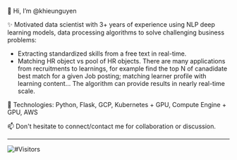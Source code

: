 👋 Hi, I’m @khieunguyen


✨ Motivated data scientist with 3+ years of experience using NLP deep learning models, data processing algorithms to solve challenging business problems:
- Extracting standardized skills from a free text in real-time. 
- Matching HR object vs pool of HR objects. There are many applications from recruitments to learnings, for example find the top N of canadidate best match for a given Job posting; matching learner profile with learning content... The algorithm can provide results in nearly real-time scale.

🌱 Technologies: Python, Flask, GCP, Kubernetes + GPU, Compute Engine + GPU, AWS


📫 Don't hesitate to connect/contact me for collaboration or discussion.

---
![#Visitors](https://visitor-badge.glitch.me/badge?page_id=khieunguyen.visitor&left_color=red&right_color=green&left_text=Visitors) 

<!---
khieunguyen/khieunguyen is a ✨ special ✨ repository because its `README.md` (this file) appears on your GitHub profile.
You can click the Preview link to take a look at your changes.
--->
